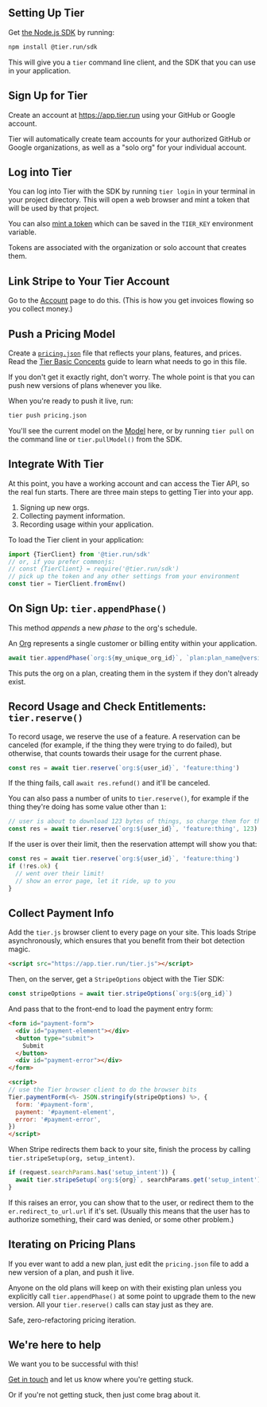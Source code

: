 ## Setting Up Tier

Get [the Node.js
SDK](https://www.npmjs.com/package/@tier.run/sdk) by running:

```bash
npm install @tier.run/sdk
```

This will give you a `tier` command line client, and the SDK that
you can use in your application.

## Sign Up for Tier

Create an account at <https://app.tier.run> using your GitHub or
Google account.

Tier will automatically create team accounts for your authorized
GitHub or Google organizations, as well as a "solo org" for your
individual account.

## Log into Tier

You can log into Tier with the SDK by running `tier login` in
your terminal in your project directory.  This will open a web
browser and mint a token that will be used by that project.

You can also [mint a token](/tokens) which can be saved in the
`TIER_KEY` environment variable.

Tokens are associated with the organization or solo account that
creates them.

## Link Stripe to Your Tier Account

Go to the [Account](/account) page to do this.  (This is how you
get invoices flowing so you collect money.)

## Push a Pricing Model

Create a [`pricing.json`](/content/basics.md#model) file that
reflects your plans, features, and prices.  Read the [Tier Basic
Concepts](/content/basics.md) guide to learn what needs to go in
this file.

If you don't get it exactly right, don't worry.  The whole point
is that you can push new versions of plans whenever you like.

When you're ready to push it live, run:

```bash
tier push pricing.json
```

You'll see the current model on the [Model](/model) here, or
by running `tier pull` on the command line or `tier.pullModel()`
from the SDK.

## Integrate With Tier

At this point, you have a working account and can access the Tier
API, so the real fun starts.  There are three main steps to
getting Tier into your app.

1. Signing up new orgs.
2. Collecting payment information.
3. Recording usage within your application.

To load the Tier client in your application:

```js
import {TierClient} from '@tier.run/sdk'
// or, if you prefer commonjs:
// const {TierClient} = require('@tier.run/sdk')
// pick up the token and any other settings from your environment
const tier = TierClient.fromEnv()
```

## On Sign Up: `tier.appendPhase()`

This method _appends_ a new _phase_ to the org's schedule.

An [Org](/content/basics.md#orgs) represents a single customer or
billing entity within your application.

```js
await tier.appendPhase(`org:${my_unique_org_id}`, `plan:plan_name@version`)
```

This puts the org on a plan, creating them in the system if they
don't already exist.

## Record Usage and Check Entitlements: `tier.reserve()`

To record usage, we reserve the use of a feature.  A reservation
can be canceled (for example, if the thing they were trying to do
failed), but otherwise, that counts towards their usage for the
current phase.

```js
const res = await tier.reserve(`org:${user_id}`, 'feature:thing')
```

If the thing fails, call `await res.refund()` and it'll be
canceled.

You can also pass a number of units to `tier.reserve()`, for
example if the thing they're doing has some value other than `1`:

```js
// user is about to download 123 bytes of things, so charge them for that
const res = await tier.reserve(`org:${user_id}`, 'feature:thing', 123)
```

If the user is over their limit, then the reservation attempt
will show you that:

```js
const res = await tier.reserve(`org:${user_id}`, 'feature:thing')
if (!res.ok) {
  // went over their limit!
  // show an error page, let it ride, up to you
}
```

## Collect Payment Info

Add the `tier.js` browser client to every page on your site.
This loads Stripe asynchronously, which ensures that you benefit
from their bot detection magic.

```html
<script src="https://app.tier.run/tier.js"></script>
```

Then, on the server, get a `StripeOptions` object with the Tier
SDK:

```js
const stripeOptions = await tier.stripeOptions(`org:${org_id}`)
```

And pass that to the front-end to load the payment entry form:

```html
<form id="payment-form">
  <div id="payment-element"></div>
  <button type="submit">
    Submit
  </button>
  <div id="payment-error"></div>
</form>

<script>
// use the Tier browser client to do the browser bits
Tier.paymentForm(<%- JSON.stringify(stripeOptions) %>, {
  form: '#payment-form',
  payment: '#payment-element',
  error: '#payment-error',
})
</script>
```

When Stripe redirects them back to your site, finish the process
by calling `tier.stripeSetup(org, setup_intent)`.

```js
if (request.searchParams.has('setup_intent')) {
  await tier.stripeSetup(`org:${org}`, searchParams.get('setup_intent'))
}
```

If this raises an error, you can show that to the user, or
redirect them to the `er.redirect_to_url.url` if it's set.
(Usually this means that the user has to authorize something,
their card was denied, or some other problem.)

## Iterating on Pricing Plans

If you ever want to add a new plan, just edit the `pricing.json`
file to add a new version of a plan, and push it live.

Anyone on the old plans will keep on with their existing plan
unless you explicitly call `tier.appendPhase()` at some point to
upgrade them to the new version.  All your `tier.reserve()` calls
can stay just as they are.

Safe, zero-refactoring pricing iteration.

## We're here to help

We want you to be successful with this!

[Get in
touch](https://join.slack.com/t/tier-uo72534/shared_invite/zt-1b7iqereo-G2GAIenFHnpi7HX2FmUX6A)
and let us know where you're getting stuck.

Or if you're not getting stuck, then just come brag about it.
